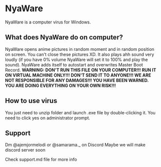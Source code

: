 # NyaWare

NyaWare is a computer virus for Windows.

## What does NyaWare do on computer?

NyaWare opens anime pictures in random moment and in random position on screen. You can't close these pictures XD. It also plays ahh sound very loudly (if you have 0% volume NyaWare will set it to 100% and play the sound). NyaWare adds itself to autostart and overwrites Master Boot Record. **WARNING: DON'T RUN THIS FILE ON YOUR COMPUTER!!! RUN IT ON VIRTUAL MACHINE ONLY!!! DON'T SEND IT TO ANYONE!!! WE ARE NOT RESPONSIBLE FOR ANY DAMAGES!!! YOU HAVE BEEN WARNED. YOU ARE DOING EVERYTHING ON YOUR OWN RISK!!!**


## How to use virus

You just need to unzip folder and launch .exe file by double-clicking it. You need to click yes on administrator prompt.

## Support

Dm @ajemjormelodi or @samarama._ on Discord
Maybe we will make discord server soon

Check support.md file for more info 
